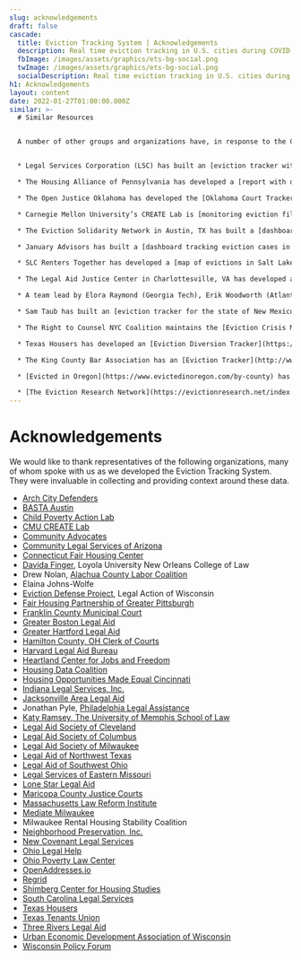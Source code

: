 ```yaml
---
slug: acknowledgements
draft: false
cascade:
  title: Eviction Tracking System | Acknowledgements
  description: Real time eviction tracking in U.S. cities during COVID-19.
  fbImage: /images/assets/graphics/ets-bg-social.png
  twImage: /images/assets/graphics/ets-bg-social.png
  socialDescription: Real time eviction tracking in U.S. cities during COVID-19.
h1: Acknowledgements
layout: content
date: 2022-01-27T01:00:00.000Z
similar: >-
  # Similar Resources


  A number of other groups and organizations have, in response to the COVID-19 pandemic, produced systems to track eviction filings in real-time. 


  * Legal Services Corporation (LSC) has built an [eviction tracker with filing data on several states and hundreds of counties](https://www.lsctracker.org/summary). 

  * The Housing Alliance of Pennsylvania has developed a [report with detailed eviction data](https://housingalliancepa.org/eviction-data-report/) in Pennsylvania. 

  * The Open Justice Oklahoma has developed the [Oklahoma Court Tracker](https://openjustice.okpolicy.org/blog/oklahoma-court-tracker/), which counts evictions filed across the state of Oklahoma since March 15th, 2020.

  * Carnegie Mellon University’s CREATE Lab is [monitoring eviction filings in Pittsburgh, PA](http://evict-response.earthtime.org/). 

  * The Eviction Solidarity Network in Austin, TX has built a [dashboard to track eviction filings in Travis County](https://trla.maps.arcgis.com/apps/opsdashboard/index.html#/8f5beb8367f44d30aa2ed6eeb2b3b3e4).

  * January Advisors has built a [dashboard tracking eviction cases in Harris County, TX](https://www.januaryadvisors.com/evictions/).

  * SLC Renters Together has developed a [map of evictions in Salt Lake City](https://housing.saltlakedsa.org/eviction-map).

  * The Legal Aid Justice Center in Charlottesville, VA has developed a [dashboard and map tracking eviction filings in Virginia](https://www.justice4all.org/virginia-eviction-tracker/).

  * A team lead by Elora Raymond (Georgia Tech), Erik Woodworth (Atlanta Regional Commission), and Sarah Stein (Federal Reserve Bank of Atlanta) have constructed the [Atlanta Region Eviction Tracker](https://metroatlhousing.org/atlanta-region-eviction-tracker/).

  * Sam Taub has built an [eviction tracker for the state of New Mexico](https://www.nmevictions.org/). 

  * The Right to Counsel NYC Coalition maintains the [Eviction Crisis Monitor](https://www.righttocounselnyc.org/evictioncrisismonitor) in New York City.

  * Texas Housers has developed an [Eviction Diversion Tracker](https://texashousers.org/dashboard/#dashboard-evictions) which details out emergency rent relief distribution and eviction cases throughout the state of Texas.

  * The King County Bar Association has an [Eviction Tracker](http://www.kcba.org/For-the-Public/Free-Legal-Assistance/Housing-Justice-Project/HJP-Heat-Map) for King County, WA.

  * [Evicted in Oregon](https://www.evictedinoregon.com/by-county) has been tracking eviction filings across all counties in Oregon since the beginning of 2022. They also have a [useful glossary of terms](https://carnation-pineapple-wj86.squarespace.com/working-with-the-data) on their site. 

  * [T﻿he Eviction Research Network](https://evictionresearch.net/index.html) collects, analyzes, and maps eviction data while helping other researchers map and analyze theirs. They track and map eviction data in several states across the country.
---
```

# Acknowledgements

We would like to thank representatives of the following organizations, many of whom spoke with us as we developed the Eviction Tracking System. They were invaluable in collecting and providing context around these data. 

* [Arch City Defenders](https://www.archcitydefenders.org/)
* [BASTA Austin](http://www.bastaaustin.org/)
* [Child Poverty Action Lab](https://childpovertyactionlab.org/)
* [CMU CREATE Lab](https://www.cmucreatelab.org/home)
* [Community Advocates](https://communityadvocates.net/)
* [Community Legal Services of Arizona](https://clsaz.org/)
* [Connecticut Fair Housing Center](https://www.ctfairhousing.org/)
* [Davida Finger](https://law.loyno.edu/academics/faculty-and-staff-directory/davida-finger), Loyola University New Orleans College of Law
* Drew Nolan, [Alachua County Labor Coalition](https://laborcoalition.org/)
* Elaina Johns-Wolfe
* [Eviction Defense Project](https://www.legalaction.org/services/eviction-defense-project-milwaukee), Legal Action of Wisconsin
* [Fair Housing Partnership of Greater Pittsburgh](https://fhp.org/)
* [Franklin County Municipal Court](http://www.fcmcclerk.com/)
* [Greater Boston Legal Aid](https://www.gbls.org/)
* [Greater Hartford Legal Aid](https://www.ghla.org/)
* [Hamilton County, OH Clerk of Courts](https://www.courtclerk.org/general-information/about-the-clerk/meet-aftab-pureval/)
* [Harvard Legal Aid Bureau](https://hls.harvard.edu/dept/clinical/clinics/harvard-legal-aid-bureau/)
* [Heartland Center for Jobs and Freedom](http://www.jobsandfreedom.org/)
* [Housing Data Coalition](https://www.housingdatanyc.org/)
* [Housing Opportunities Made Equal Cincinnati](https://homecincy.org/)
* [Indiana Legal Services, Inc.](https://www.indianalegalservices.org/)
* [Jacksonville Area Legal Aid](https://www.jaxlegalaid.org/)
* Jonathan Pyle, [Philadelphia Legal Assistance](https://philalegal.org/)
* [Katy Ramsey, The University of Memphis School of Law](https://www.memphis.edu/law/faculty-staff/katy_ramsey.php)
* [Legal Aid Society of Cleveland](https://lasclev.org/)
* [Legal Aid Society of Columbus](https://www.columbuslegalaid.org/)
* [Legal Aid Society of Milwaukee](https://lasmilwaukee.com/)
* [Legal Aid of Northwest Texas](http://www.lanwt.org/)
* [Legal Aid of Southwest Ohio](http://www.lasswo.org/)
* [Legal Services of Eastern Missouri](https://lsem.org/)
* [Lone Star Legal Aid](https://lonestarlegal.blog/)
* [Maricopa County Justice Courts](http://justicecourts.maricopa.gov/)
* [Massachusetts Law Reform Institute](https://www.mlri.org/)
* [Mediate Milwaukee](http://mediatewisconsin.com/)
* Milwaukee Rental Housing Stability Coalition
* [Neighborhood Preservation, Inc.](http://npimemphis.org/)
* [New Covenant Legal Services](https://newcovenantlegalservices.org/)
* [Ohio Legal Help](https://www.ohiolegalhelp.org/)
* [Ohio Poverty Law Center](https://www.ohiopovertylawcenter.org/)
* [OpenAddresses.io](https://openaddresses.io/)
* [Regrid](https://regrid.com/)
* [Shimberg Center for Housing Studies](http://www.shimberg.ufl.edu/)
* [South Carolina Legal Services](https://sclegal.org/)
* [Texas Housers](https://texashousers.org/)
* [Texas Tenants Union](https://txtenants.org/)
* [Three Rivers Legal Aid](https://www.trls.org/)
* [Urban Economic Development Association of Wisconsin](http://www.uedawi.org/default.htm)
* [Wisconsin Policy Forum](https://wispolicyforum.org/)